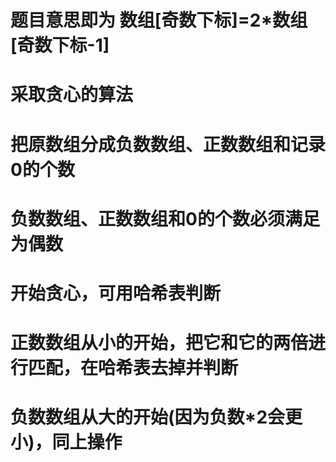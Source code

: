 # 题目意思即为  数组[奇数下标]=2*数组[奇数下标-1]
# 采取贪心的算法
# 把原数组分成负数数组、正数数组和记录0的个数
# 负数数组、正数数组和0的个数必须满足为偶数
# 开始贪心，可用哈希表判断
# 正数数组从小的开始，把它和它的两倍进行匹配，在哈希表去掉并判断
# 负数数组从大的开始(因为负数*2会更小)，同上操作